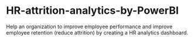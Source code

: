 # HR-attrition-analytics-by-PowerBI
Help an organization to improve employee performance and improve employee retention (reduce attrition) by creating a HR analytics dashboard.
